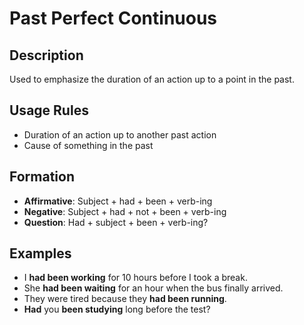 # Past Perfect Continuous

## Description
Used to emphasize the duration of an action up to a point in the past.

## Usage Rules
- Duration of an action up to another past action
- Cause of something in the past

## Formation
- **Affirmative**: Subject + had + been + verb-ing
- **Negative**: Subject + had + not + been + verb-ing
- **Question**: Had + subject + been + verb-ing?

## Examples
- I **had been working** for 10 hours before I took a break.
- She **had been waiting** for an hour when the bus finally arrived.
- They were tired because they **had been running**.
- **Had** you **been studying** long before the test?
